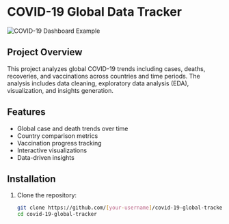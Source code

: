 # COVID-19 Global Data Tracker

![COVID-19 Dashboard Example](images/dashboard_example.png)

## Project Overview
This project analyzes global COVID-19 trends including cases, deaths, recoveries, and vaccinations across countries and time periods. The analysis includes data cleaning, 
exploratory data analysis (EDA), visualization, and insights generation.

## Features
- Global case and death trends over time
- Country comparison metrics
- Vaccination progress tracking
- Interactive visualizations
- Data-driven insights

## Installation
1. Clone the repository:
   ```bash
   git clone https://github.com/[your-username]/covid-19-global-tracker.git
   cd covid-19-global-tracker
